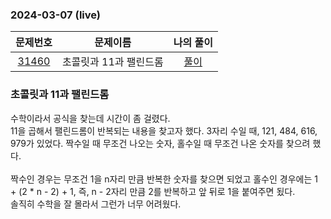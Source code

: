 ### 2024-03-07 (live)
|                     문제번호                     | 문제이름 | 나의 풀이 |
|:--------------------------------------------:|:----:|:---------: |
| [31460](https://www.acmicpc.net/problem/31460) | 초콜릿과 11과 팰린드롬 | [풀이](https://github.com/Kminwo-o/BaekJoon-Algorithm/blob/main/%EB%B0%B1%EC%A4%80/Silver/31460.%E2%80%85%EC%B4%88%EC%BD%9C%EB%A6%BF%EA%B3%BC%E2%80%8511%EA%B3%BC%E2%80%85%ED%8C%B0%EB%A6%B0%EB%93%9C%EB%A1%AC/%EC%B4%88%EC%BD%9C%EB%A6%BF%EA%B3%BC%E2%80%8511%EA%B3%BC%E2%80%85%ED%8C%B0%EB%A6%B0%EB%93%9C%EB%A1%AC.java) |

### 초콜릿과 11과 팰린드롬
수학이라서 공식을 찾는데 시간이 좀 걸렸다. <br>
11을 곱해서 팰린드롬이 반복되는 내용을 찾고자 했다. 3자리 수일 때, 121, 484, 616, 979가 있었다. 짝수일 때 무조건 나오는 숫자, 홀수일 때 무조건 나온 숫자를 찾으려 했다.<br>
<br>
짝수인 경우는 무조건 1을 n자리 만큼 반복한 숫자를 찾으면 되었고 홀수인 경우에는 1 + (2 * n - 2) + 1, 즉, n - 2자리 만큼 2를 반복하고 앞 뒤로 1을 붙여주면 됬다. <br>
솔직히 수학을 잘 몰라서 그런가 너무 어려웠다.